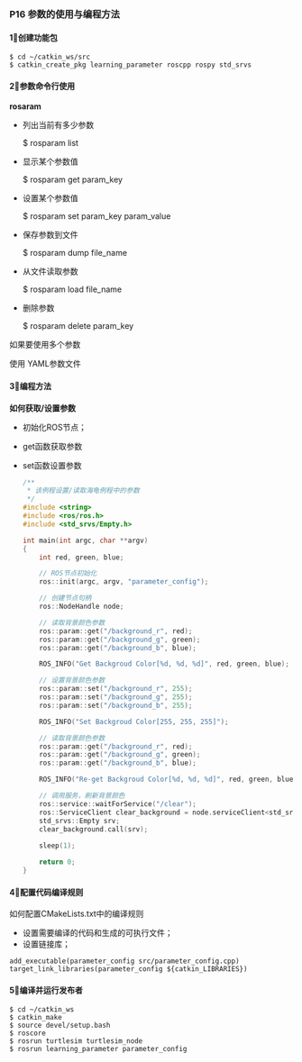 ### P16 参数的使用与编程方法

#### 1⃣️创建功能包

```
$ cd ~/catkin_ws/src
$ catkin_create_pkg learning_parameter roscpp rospy std_srvs
```

#### 2⃣️参数命令行使用

**rosaram**

- 列出当前有多少参数

	$ rosparam list

- 显示某个参数值

	$ rosparam get param_key

- 设置某个参数值

	$ rosparam set param_key param_value

- 保存参数到文件

	$ rosparam dump file_name

- 从文件读取参数

	$ rosparam load file_name

- 删除参数

	$ rosparam delete param_key

如果要使用多个参数

使用 YAML参数文件

#### 3⃣️编程方法

**如何获取/设置参数**

- 初始化ROS节点；

- get函数获取参数

- set函数设置参数

	```c++
	/**
	 * 该例程设置/读取海龟例程中的参数
	 */
	#include <string>
	#include <ros/ros.h>
	#include <std_srvs/Empty.h>
	
	int main(int argc, char **argv)
	{
		int red, green, blue;
	
	    // ROS节点初始化
	    ros::init(argc, argv, "parameter_config");
	
	    // 创建节点句柄
	    ros::NodeHandle node;
	
	    // 读取背景颜色参数
		ros::param::get("/background_r", red);
		ros::param::get("/background_g", green);
		ros::param::get("/background_b", blue);
	
		ROS_INFO("Get Backgroud Color[%d, %d, %d]", red, green, blue);
	
		// 设置背景颜色参数
		ros::param::set("/background_r", 255);
		ros::param::set("/background_g", 255);
		ros::param::set("/background_b", 255);
	
		ROS_INFO("Set Backgroud Color[255, 255, 255]");
	
	    // 读取背景颜色参数
		ros::param::get("/background_r", red);
		ros::param::get("/background_g", green);
		ros::param::get("/background_b", blue);
	
		ROS_INFO("Re-get Backgroud Color[%d, %d, %d]", red, green, blue);
	
		// 调用服务，刷新背景颜色
		ros::service::waitForService("/clear");
		ros::ServiceClient clear_background = node.serviceClient<std_srvs::Empty>("/clear");
		std_srvs::Empty srv;
		clear_background.call(srv);
		
		sleep(1);
	
	    return 0;
	}
	```

#### 4⃣️配置代码编译规则

如何配置CMakeLists.txt中的编译规则

- 设置需要编译的代码和生成的可执行文件；
- 设置链接库；

```
add_executable(parameter_config src/parameter_config.cpp) target_link_libraries(parameter_config ${catkin_LIBRARIES})
```

#### 5⃣️编译并运行发布者

```
$ cd ~/catkin_ws
$ catkin_make
$ source devel/setup.bash
$ roscore
$ rosrun turtlesim turtlesim_node
$ rosrun learning_parameter parameter_config
```


